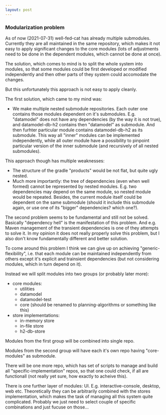 ```yaml
---
layout: post
---
```


### Modularization problem

As of now (2021-07-31) well-fed-cat has already multiple submodules. Currently
they are all maintained in the same repository, which makes it not easy to apply
significant changes to the core modules (lots of adjustments need to be done in
the dependent modules, which cannot be done at once).

The solution, which comes to mind is to split the whole system into modules, so
that some modules could be first developed or modified independently and then
other parts of they system could accomodate the changes.

But this unfortunately this approach is not easy to apply cleanly.

The first solution, which came to my mind was:

* We make multiple nested submodule repositories. Each outer one contains those
  modules dependent on it's submodules. E.g. "datamodel" does not have any dependencies
  (by the way it is not true), and datamodel-db-h2 contains then "datamodel" as
  submodule. And then furhter particular module contains datamodel-db-h2 as
  its submodule. This way all "inner" modules can be implemented independently,
  while all outer module have a possibility to pinpoint particular version
  of the inner submodule (and recursively of all nested submodules).

This approach though has multiple weaknesses:

* The structure of the gradle "products" would be not flat, but quite ugly
  nested.
* Much more importantly: the tree of dependencies (even when well formed)
  cannot be represented by nested modules. E.g. two dependencies may depend
  on the same module, so nested module would be repeated. Besides, the current
  module itself could be dependent on the same submodule (should it include
  this submodule again, or use one of its "bigger" dependencies? which one?).

The second problem seems to be fundamental and still not be solved. Basically
"dependency hell" is the manifestation of this problem. And e.g. Maven management
of the transient dependencies is one of they attempts to solve it. In my
opinion it does not really properly solve this problem, but I also don't
know fundamentally different and better solution.

To come around this problem I think we can give up on achieving "generic-flexibility",
i.e. that each module can be maintained independently from others except it's
explicit and trainsient dependencies (but not considering modules, which in turn
depend on it).

Instead we will split modules into two groups (or probably later more):
* core modules:
  * utilities
  * datamodel
  * datamodel-test
  * core (should be renamed to planning-algorithms or something like this)
* store implementations:
  * in-memory store
  * in-file store
  * h2-db-store

Modules from the first group will be combined into single repo.

Modules from the second group will have each it's own repo having "core-modules"
as submodule.

There will be one more repo, which has set of scripts to manage and build all
"specific-implementation" repos, so that one could check, if all are functionall
(not really yet sure, how exactly to acheive this).

There is one further layer of modules: UI. E.g. interactive-console, desktop,
web etc. Theoretically they can be arbitrarily combined with the stores
implementation, which makes the task of managing all this system quite
complicated. Probably we just need to select couple of specific combinations
and just fucuse on those...
